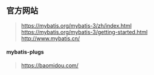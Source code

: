 ## 官方网站
> https://mybatis.org/mybatis-3/zh/index.html
> https://mybatis.org/mybatis-3/getting-started.html
> http://www.mybatis.cn/

#### mybatis-plugs 
> https://baomidou.com/